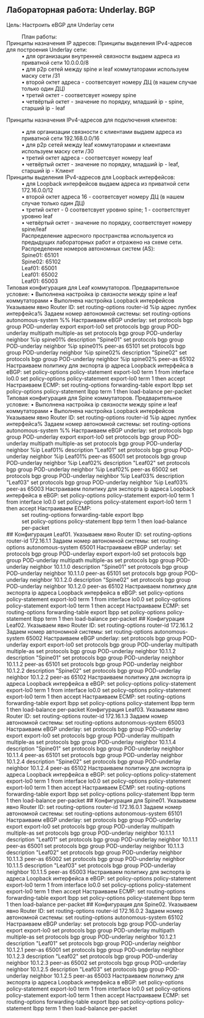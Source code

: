 ## Лабораторная работа: Underlay. BGP
Цель:
Настроить еBGP для Underlay сети
<dd>План работы:</dd>
Принципы назначения IP адресов:
Принципы выделения IPv4-адресов для построения Underlay сети:
<dd>• для организации внутренней связности выдаем адреса из приватной сети 10.0.0.0/8</dd>
<dd>• для p2p сетей между spine и leaf коммутаторами используем маску сети /31</dd>
<dd>• второй октет адреса - соответсвует номеру ДЦ (в нашем случае только один ДЦ)</dd>
<dd>• третий октет - соответсвует номеру spine</dd>
<dd>• четвёртый октет - значение по порядку, младший ip - spine, старший ip - leaf</dd>


Принципы назначения IPv4-адресов для подключения клиентов:
<dd>• для организации связности с клиентами выдаем адреса из приватной
сети 192.168.0.0/16</dd>
<dd>• для p2p сетей между leaf коммутаторами и клиентами используем маску сети /30</dd>
<dd>• третий октет адреса - соответсвует номеру leaf</dd>
<dd>• четвёртый октет - значение по порядку, младший ip - leaf, старший ip - Клиент</dd>
Принципы выделения IPv4-адресов для Loopback интерфейсов:
<dd>• для Loopback интерфейсов выдаем адреса из приватной сети 172.16.0.0/12</dd>
<dd>• второй октет адреса 16 - соответсвует номеру ДЦ (в нашем случае только один ДЦ)</dd>
<dd>• третий октет - 0 соответсвует уровню spine; 1 - соответствует уровню leaf</dd>
<dd>• четвёртый октет - значение по порядку, соответствует номеру spine/leaf</dd>
<dd></dd>

<dd>Распределение адресного пространства используется из предыдущих лабораторных работ
и отражено на схеме сети.</dd>
<dd>Распределение номеров автономных систем (AS):</dd>
<dd>Spine01: 65101</dd>
<dd>Spine02: 65102</dd>
<dd>Leaf01: 65001</dd>
<dd>Leaf01: 65002</dd>
<dd>Leaf01: 65003</dd>
Типовая конфигурация для Leaf коммутаторов.
Предварительное условие:
• Выполнена настройка ip связности между spine и leaf коммутаторами
• Выполнена настройка Loopback интерфейсов
Указываем явно Router ID:
set routing-options router-id %ip адрес лупбек интерфейса%
Задаем номер автономной системы:
set routing-options autonomous-system %%
Настраиваем eBGP underlay:
set protocols bgp group POD-underlay export export-lo0
set protocols bgp group POD-underlay multipath multiple-as
set protocols bgp group POD-underlay neighbor %ip spine01% description "Spine01"
set protocols bgp group POD-underlay neighbor %ip spine01% peer-as 65101
set protocols bgp group POD-underlay neighbor %ip spine02% description "Spine02"
set protocols bgp group POD-underlay neighbor %ip spine02% peer-as 65102
Настраиваем политику для экспорта ip адреса Loopback интерфейса в eBGP:
set policy-options policy-statement export-lo0 term 1 from interface lo0.0
set policy-options policy-statement export-lo0 term 1 then accept
Настраиваем ECMP:
set routing-options forwarding-table export lbpp
set policy-options policy-statement lbpp term 1 then load-balance per-packet
Типовая конфигурация для Spine коммутаторов.
Предварительное условие:
• Выполнена настройка ip связности между spine и leaf коммутаторами
• Выполнена настройка Loopback интерфейсов
Указываем явно Router ID:
set routing-options router-id %ip адрес лупбек интерфейса%
Задаем номер автономной системы:
set routing-options autonomous-system %%
Настраиваем eBGP underlay:
set protocols bgp group POD-underlay export export-lo0
set protocols bgp group POD-underlay multipath multiple-as
set protocols bgp group POD-underlay neighbor %ip Leaf01% description "Leaf01"
set protocols bgp group POD-underlay neighbor %ip Leaf01% peer-as 65001
set protocols bgp group POD-underlay neighbor %ip Leaf02% description "Leaf02"
set protocols bgp group POD-underlay neighbor %ip Leaf02% peer-as 65002
set protocols bgp group POD-underlay neighbor %ip Leaf03% description "Leaf03"
set protocols bgp group POD-underlay neighbor %ip Leaf03% peer-as 65003
Настраиваем политику для экспорта ip адреса Loopback интерфейса в eBGP:
set policy-options policy-statement export-lo0 term 1 from interface lo0.0
set policy-options policy-statement export-lo0 term 1 then accept
Настраиваем ECMP:
<dd>set routing-options forwarding-table export lbpp</dd>
<dd>set policy-options policy-statement lbpp term 1 then load-balance per-packet</dd>
## Конфигурация Leaf01.
Указываем явно Router ID:
set routing-options router-id 172.16.1.1
Задаем номер автономной системы:
set routing-options autonomous-system 65001
Настраиваем eBGP underlay:
set protocols bgp group POD-underlay export export-lo0
set protocols bgp group POD-underlay multipath multiple-as
set protocols bgp group POD-underlay neighbor 10.1.1.0 description "Spine01"
set protocols bgp group POD-underlay neighbor 10.1.1.0 peer-as 65101
set protocols bgp group POD-underlay neighbor 10.1.2.0 description "Spine02"
set protocols bgp group POD-underlay neighbor 10.1.2.0 peer-as 65102
Настраиваем политику для экспорта ip адреса Loopback интерфейса в eBGP:
set policy-options policy-statement export-lo0 term 1 from interface lo0.0
set policy-options policy-statement export-lo0 term 1 then accept
Настраиваем ECMP:
set routing-options forwarding-table export lbpp
set policy-options policy-statement lbpp term 1 then load-balance per-packet
## Конфигурация Leaf02.
Указываем явно Router ID:
set routing-options router-id 172.16.1.2
Задаем номер автономной системы:
set routing-options autonomous-system 65002
Настраиваем eBGP underlay:
set protocols bgp group POD-underlay export export-lo0
set protocols bgp group POD-underlay multipath multiple-as
set protocols bgp group POD-underlay neighbor 10.1.1.2 description "Spine01"
set protocols bgp group POD-underlay neighbor 10.1.1.2 peer-as 65101
set protocols bgp group POD-underlay neighbor 10.1.2.2 description "Spine02"
set protocols bgp group POD-underlay neighbor 10.1.2.2 peer-as 65102
Настраиваем политику для экспорта ip адреса Loopback интерфейса в eBGP:
set policy-options policy-statement export-lo0 term 1 from interface lo0.0
set policy-options policy-statement export-lo0 term 1 then accept
Настраиваем ECMP:
set routing-options forwarding-table export lbpp
set policy-options policy-statement lbpp term 1 then load-balance per-packet
Конфигурация Leaf03.
Указываем явно Router ID:
set routing-options router-id 172.16.1.3
Задаем номер автономной системы:
set routing-options autonomous-system 65003
Настраиваем eBGP underlay:
set protocols bgp group POD-underlay export export-lo0
set protocols bgp group POD-underlay multipath multiple-as
set protocols bgp group POD-underlay neighbor 10.1.1.4 description "Spine01"
set protocols bgp group POD-underlay neighbor 10.1.1.4 peer-as 65101
set protocols bgp group POD-underlay neighbor 10.1.2.4 description "Spine02"
set protocols bgp group POD-underlay neighbor 10.1.2.4 peer-as 65102
Настраиваем политику для экспорта ip адреса Loopback интерфейса в eBGP:
set policy-options policy-statement export-lo0 term 1 from interface lo0.0
set policy-options policy-statement export-lo0 term 1 then accept
Настраиваем ECMP:
set routing-options forwarding-table export lbpp
set policy-options policy-statement lbpp term 1 then load-balance per-packet
## Конфигурация для Spine01.
Указываем явно Router ID:
set routing-options router-id 172.16.0.1
Задаем номер автономной системы:
set routing-options autonomous-system 65101
Настраиваем eBGP underlay:
set protocols bgp group POD-underlay export export-lo0
set protocols bgp group POD-underlay multipath multiple-as
set protocols bgp group POD-underlay neighbor 10.1.1.1 description "Leaf01"
set protocols bgp group POD-underlay neighbor 10.1.1.1 peer-as 65001
set protocols bgp group POD-underlay neighbor 10.1.1.3 description "Leaf02"
set protocols bgp group POD-underlay neighbor 10.1.1.3 peer-as 65002
set protocols bgp group POD-underlay neighbor 10.1.1.5 description "Leaf03"
set protocols bgp group POD-underlay neighbor 10.1.1.5 peer-as 65003
Настраиваем политику для экспорта ip адреса Loopback интерфейса в eBGP:
set policy-options policy-statement export-lo0 term 1 from interface lo0.0
set policy-options policy-statement export-lo0 term 1 then accept
Настраиваем ECMP:
set routing-options forwarding-table export lbpp
set policy-options policy-statement lbpp term 1 then load-balance per-packet
## Конфигурация для Spine02.
Указываем явно Router ID:
set routing-options router-id 172.16.0.2
Задаем номер автономной системы:
set routing-options autonomous-system 65102
Настраиваем eBGP underlay:
set protocols bgp group POD-underlay export export-lo0
set protocols bgp group POD-underlay multipath multiple-as
set protocols bgp group POD-underlay neighbor 10.1.2.1 description "Leaf01"
set protocols bgp group POD-underlay neighbor 10.1.2.1 peer-as 65001
set protocols bgp group POD-underlay neighbor 10.1.2.3 description "Leaf02"
set protocols bgp group POD-underlay neighbor 10.1.2.3 peer-as 65002
set protocols bgp group POD-underlay neighbor 10.1.2.5 description "Leaf03"
set protocols bgp group POD-underlay neighbor 10.1.2.5 peer-as 65003
Настраиваем политику для экспорта ip адреса Loopback интерфейса в eBGP:
set policy-options policy-statement export-lo0 term 1 from interface lo0.0
set policy-options policy-statement export-lo0 term 1 then accept
Настраиваем ECMP:
set routing-options forwarding-table export lbpp
set policy-options policy-statement lbpp term 1 then load-balance per-packet
